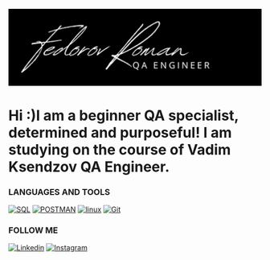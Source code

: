 [![Header](https://github.com/Fedorov11/fedorov11/blob/main/assects/Снимок%20экрана%202022-07-11%20в%2018.25.05.png)](https://github.com/Fedorov11?tab=repositories)

# Hi :)I am a beginner QA specialist, determined and purposeful! I am studying on the course of Vadim Ksendzov QA Engineer.

### LANGUAGES AND TOOLS
[![SQL](https://img.shields.io/badge/-SQL-000000?style=for-the-badge&logo=PostgreSQL)](https://github.com/Fedorov11/SQL)
[![POSTMAN](https://img.shields.io/badge/-POSTMAN-000000?style=for-the-badge&logo=Postman)](https://github.com/Fedorov11/POSTMAN)
[![linux](https://img.shields.io/badge/-LINUX-000000?style=for-the-badge&logo=linux)](https://github.com/Fedorov11/HW_LINUX)
[![Git](https://img.shields.io/badge/-GITHUB-000000?style=for-the-badge&logo=Git)](https://github.com/Fedorov11/GIT_HW1)


### FOLLOW ME
[![Linkedin](https://img.shields.io/badge/-LINKEDIN-000000?style=for-the-badge&logo=linkedin)](https://www.linkedin.com/in/роман-федоров-5035a9236/)
[![Instagram](https://img.shields.io/badge/-INSTAGRAM-000000?style=for-the-badge&logo=instagram)](https://www.instagram.com/Fedorov11)